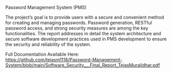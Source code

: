 Password Management System (PMS)


The project’s goal is to provide users with a secure and convenient method for creating and managing passwords. Password generation, RESTful
password access, and strong security measures are among the key functionalities. The report addresses in detail the system architecture and secure
software development practices used in PMS development to ensure the security and reliability of the system.

Full Documentation Available Here: https://github.com/tejasm1118/Password-Management-System/blob/main/Software_Security___Final_Report_TejasMuralidhar.pdf
